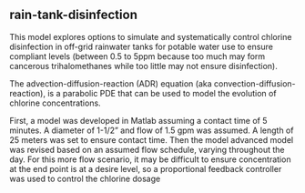 ## rain-tank-disinfection
This model explores options to simulate and systematically control chlorine disinfection in off-grid rainwater tanks for potable water use to ensure compliant levels (between 0.5 to 5ppm because too much may form cancerous trihalomethanes while too little may not ensure disinfection). 

The advection-diffusion-reaction (ADR) equation (aka convection-diffusion-reaction), is a parabolic PDE that can be used to model the evolution of chlorine concentrations.

First, a model was developed in Matlab assuming a contact time of 5 minutes. A diameter of 1-1/2” and flow of 1.5 gpm was assumed. A length of 25 meters was set to ensure contact time. Then the model advanced model was revised based on an assumed flow schedule, varying throughout the day. For this more flow scenario, it may be difficult to ensure concentration at the end point is at a desire level, so a proportional feedback controller was used to control the chlorine dosage 
